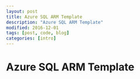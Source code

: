 ```yaml
---
layout: post
title: Azure SQL ARM Template
description: "Azure SQL ARM Template"
modified: 2016-12-01
tags: [post, code, blog]
categories: [intro]
---
```


# Azure SQL ARM Template
##
